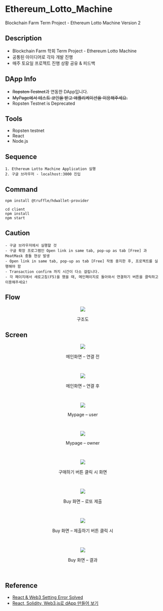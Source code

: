 # Ethereum_Lotto_Machine
Blockchain Farm Term Project - Ethereum Lotto Machine Version 2

## Description
- Blockchain Farm 학회 Term Project - Ethereum Lotto Machine
- 공통된 아이디어로 각자 개발 진행
- 매주 토요일 프로젝트 진행 상황 공유 & 피드백 

## DApp Info
- ~~Ropsten Testnet~~과 연동한 DApp입니다.
- ~~MyPage에서 테스트 코인을 받고 애플리케이션을 이용해주세요.~~
- Ropsten Testnet is Deprecated

## Tools
- Ropsten testnet
- React
- Node.js

## Sequence
```
1. Ethereum Lotto Machine Application 실행
2. 구글 브라우저 - localhost:3000 진입
```

## Command
```
npm install @truffle/hdwallet-provider

cd client
npm install
npm start
```

## Caution
```
- 구글 브라우저에서 실행할 것
- 구글 확장 프로그램인 Open link in same tab, pop-up as tab [Free] 과 MeatMask 충돌 현상 발생
- Open link in same tab, pop-up as tab [Free] 작동 중지한 후, 프로젝트를 실행해야 함
- Transaction confirm 까지 시간이 다소 걸립니다.
- 각 페이지에서 새로고침(F5)을 했을 때, 메인페이지로 돌아와서 연결하기 버튼을 클릭하고 이용해주세요!
```

## Flow
<p align="center">
  <img src="https://user-images.githubusercontent.com/80610295/178131807-0b0d02ac-b2bd-400c-a680-4549060722a6.png" />
  <p align="center">구조도</p>
</p>

## Screen
<p align="center">
  <img src="https://user-images.githubusercontent.com/80610295/175773546-e0ad2987-3da8-44e9-b644-02ef1ecc51db.png" />
  <p align="center">메인화면 – 연결 전</p>
</p>
<br />
<p align="center">
  <img src="https://user-images.githubusercontent.com/80610295/175773606-74468140-8e38-4cca-be8d-c91b97ee00d7.png" />
  <p align="center">메인화면 – 연결 후</p>
</p>
<br />
<p align="center">
  <img src="https://user-images.githubusercontent.com/80610295/176997581-a7aa1b4b-be8c-43fd-aef2-ad068fcce5aa.png" />
  <p align="center">Mypage – user</p>
</p>
<br />
<p align="center">
  <img src="https://user-images.githubusercontent.com/80610295/176997547-e77bc020-ce69-47de-8b61-e0b7d9a2fa31.png" />
  <p align="center">Mypage – owner</p>
</p>
<br />
<p align="center">
  <img src="https://user-images.githubusercontent.com/80610295/175773686-7da1e9fc-7cc7-465f-93ec-aa41b5f52b6b.png" />
  <p align="center">구매하기 버튼 클릭 시 화면</p>
</p>
<br />
<p align="center">
  <img src="https://user-images.githubusercontent.com/80610295/175773708-1db38e09-6ba6-4528-9321-ef367b1913a5.png" />
  <p align="center">Buy 화면 – 로또 제출</p>
</p>
<br />
<p align="center">
  <img src="https://user-images.githubusercontent.com/80610295/175773731-77e80f28-dc69-4276-ad19-eac8509faa84.png" />
  <p align="center">Buy 화면 – 제출하기 버튼 클릭 시</p>
</p>
<br />
<p align="center">
  <img src="https://user-images.githubusercontent.com/80610295/175773740-ca4e1ac1-8fc8-4bc0-9dfc-de292677ed23.png" />
  <p align="center">Buy 화면 – 결과</p>
</p>
<br />

## Reference
- [React & Web3 Setting Error Solved](https://blockmonkeys.tistory.com/168?category=924760)
- [React, Solidity, Web3.js로 dApp 만들어 보기](https://velog.io/@jaewoneee/React-Solidity-Web3.js%EB%A1%9C-dApp-%EB%A7%8C%EB%93%A4%EC%96%B4-%EB%B3%B4%EA%B8%B0)
